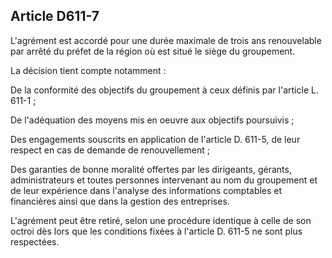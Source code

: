 Article D611-7
----
L'agrément est accordé pour une durée maximale de trois ans renouvelable par
arrêté du préfet de la région où est situé le siège du groupement.

La décision tient compte notamment :

De la conformité des objectifs du groupement à ceux définis par l'article L.
611-1 ;

De l'adéquation des moyens mis en oeuvre aux objectifs poursuivis ;

Des engagements souscrits en application de l'article D. 611-5, de leur respect
en cas de demande de renouvellement ;

Des garanties de bonne moralité offertes par les dirigeants, gérants,
administrateurs et toutes personnes intervenant au nom du groupement et de leur
expérience dans l'analyse des informations comptables et financières ainsi que
dans la gestion des entreprises.

L'agrément peut être retiré, selon une procédure identique à celle de son octroi
dès lors que les conditions fixées à l'article D. 611-5 ne sont plus respectées.
